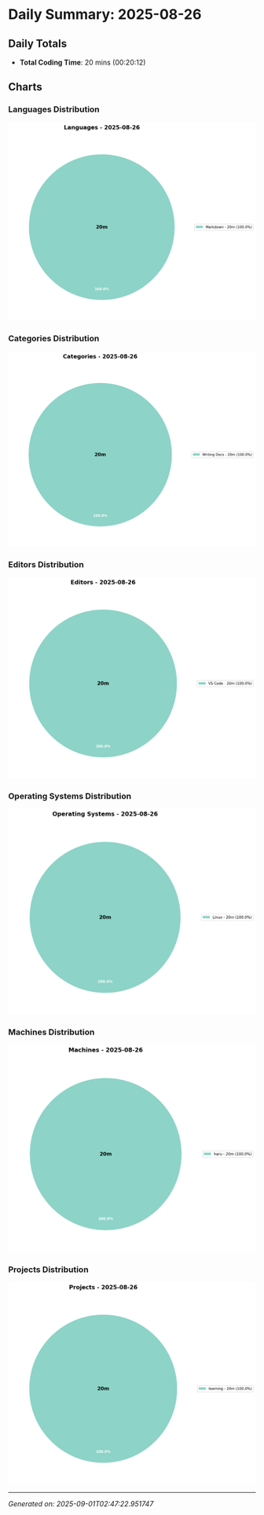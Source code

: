 # Daily Summary: 2025-08-26

## Daily Totals
- **Total Coding Time**: 20 mins (00:20:12)

## Charts

### Languages Distribution
![Languages](/charts/languages_-_2025-08-26.png)

### Categories Distribution
![Categories](/charts/categories_-_2025-08-26.png)

### Editors Distribution
![Editors](/charts/editors_-_2025-08-26.png)

### Operating Systems Distribution
![Operating Systems](/charts/operating_systems_-_2025-08-26.png)

### Machines Distribution
![Machines](/charts/machines_-_2025-08-26.png)

### Projects Distribution
![Projects](/charts/projects_-_2025-08-26.png)

---
*Generated on: 2025-09-01T02:47:22.951747*
